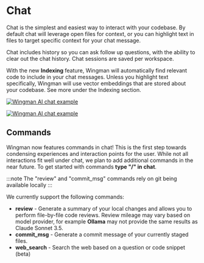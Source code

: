 # Chat

Chat is the simplest and easiest way to interact with your codebase. By default chat will leverage open files for context, or you can highlight text in files to target specific context for your chat message.

Chat includes history so you can ask follow up questions, with the ability to clear out the chat history. Chat sessions are saved per workspace.

With the new **Indexing** feature, Wingman will automatically find relevant code to include in your chat messages. Unless you highlight text specifically, Wingman will use vector embeddings that are stored about your codebase. See more under the Indexing section.

[![Wingman AI chat example](https://img.youtube.com/vi/1W3h2mOdjmc/0.jpg)](https://www.youtube.com/watch?v=1W3h2mOdjmc)

[![Wingman AI chat example](https://img.youtube.com/vi/2sJZpyYi3Fc/0.jpg)](https://www.youtube.com/watch?v=2sJZpyYi3Fc)

## Commands

Wingman now features commands in chat! This is the first step towards condensing experiences and interaction points for the user. While not all interactions fit well under chat, we plan to add additional commands in the near future.
To get started with commands **type "/" in chat**.

:::note
The "review" and "commit_msg" commands rely on git being available locally
:::

We currently support the following commands:

-   **review** - Generate a summary of your local changes and allows you to perform file-by-file code reviews. Review mileage may vary based on model provider, for example **Ollama** may not provide the same results as Claude Sonnet 3.5.
-   **commit_msg** - Generate a commit message of your currently staged files.
-   **web_search** - Search the web based on a question or code snippet (beta)
